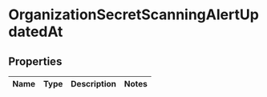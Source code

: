
# OrganizationSecretScanningAlertUpdatedAt

## Properties
Name | Type | Description | Notes
------------ | ------------- | ------------- | -------------




